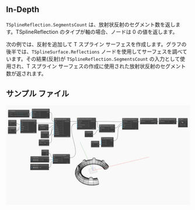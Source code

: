 <!--- Autodesk.DesignScript.Geometry.TSpline.TSplineReflection.SegmentsCount --->
<!--- GLVHD43IRWFTZKY7UVDJ7PNERQN5Z3PWTMFYVJ537HCGJCHCQQAQ --->
## In-Depth
`TSplineReflection.SegmentsCount` は、放射状反射のセグメント数を返します。TSplineReflection のタイプが軸の場合、ノードは 0 の値を返します。

次の例では、反射を追加して T スプライン サーフェスを作成します。グラフの後半では、`TSplineSurface.Reflections` ノードを使用してサーフェスを調べています。その結果(反射)が `TSplineReflection.SegmentsCount` の入力として使用され、T スプライン サーフェスの作成に使用された放射状反射のセグメント数が返されます。

## サンプル ファイル

![Example](./GLVHD43IRWFTZKY7UVDJ7PNERQN5Z3PWTMFYVJ537HCGJCHCQQAQ_img.jpg)
